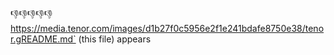 👎👎👎👎👎https://media.tenor.com/images/d1b27f0c5956e2f1e241bdafe8750e38/tenor.gREADME.md` (this file) appears
